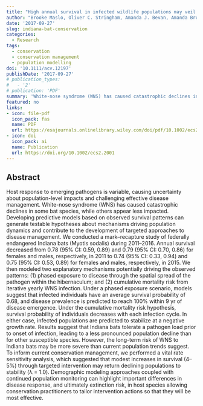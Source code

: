 ```yaml
---
title: "High annual survival in infected wildlife populations may veil a persistent extinction risk from disease"
author: "Brooke Maslo, Oliver C. Stringham, Amanda J. Bevan, Amanda Brumbaugh, Chris Sanders, MacKenzie Hall, Nina H. Fefferman"
date: '2017-09-27'
slug: indiana-bat-conservation
categories:
  - Research
tags:
  - conservation
  - conservation management
  - population modelling
doi: '10.1111/acv.12197'
publishDate: '2017-09-27'
# publication_types:
#   - '2'
# publication: 'PDF'
summary: 'White-nose syndrome (WNS) has caused catastrophic declines in some bat species, while others appear less impacted. We conducted a mark–recapture study of federally endangered Indiana bats (Myotis sodalis) during 2011–2016 and found survival had decreased by around 4 percentage points. We ran population models based on new survival data and results suggested there will be future population declines for the Indiana bat.'
featured: no
links:
- icon: file-pdf
  icon_pack: fas
  name: PDF
  url: https://esajournals.onlinelibrary.wiley.com/doi/pdf/10.1002/ecs2.2001
- icon: doi
  icon_pack: ai
  name: Publication
  url: https://doi.org/10.1002/ecs2.2001
---
```


## Abstract

Host response to emerging pathogens is variable, causing uncertainty about population-level impacts and challenging effective disease management. White-nose syndrome (WNS) has caused catastrophic declines in some bat species, while others appear less impacted. Developing predictive models based on observed survival patterns can generate testable hypotheses about mechanisms driving population dynamics and contribute to the development of targeted approaches to disease management. We conducted a mark–recapture study of federally endangered Indiana bats (Myotis sodalis) during 2011–2016. Annual survival decreased from 0.78 (95% CI: 0.59, 0.89) and 0.79 (95% CI: 0.70, 0.86) for females and males, respectively, in 2011 to 0.74 (95% CI: 0.33, 0.94) and 0.75 (95% CI: 0.53, 0.89) for females and males, respectively, in 2015. We then modeled two explanatory mechanisms potentially driving the observed patterns: (1) phased exposure to disease through the spatial spread of the pathogen within the hibernaculum; and (2) cumulative mortality risk from iterative yearly WNS infection. Under a phased exposure scenario, models suggest that infected individuals have an average survival probability of 0.68, and disease prevalence is predicted to reach 100% within 9 yr of disease emergence. Under the cumulative mortality risk hypothesis, survival probability of individuals decreases with each infection cycle. In either case, infected populations are predicted to stabilize at a negative growth rate. Results suggest that Indiana bats tolerate a pathogen load prior to onset of infection, leading to a less pronounced population decline than for other susceptible species. However, the long-term risk of WNS to Indiana bats may be more severe than current population trends suggest. To inform current conservation management, we performed a vital rate sensitivity analysis, which suggested that modest increases in survival (4–5%) through targeted intervention may return declining populations to stability (λ = 1.0). Demographic modeling approaches coupled with continued population monitoring can highlight important differences in disease response, and ultimately extinction risk, in host species allowing conservation practitioners to tailor intervention actions so that they will be most effective.
